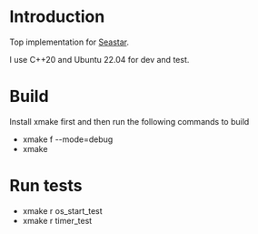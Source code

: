 # Introduction
Top implementation for [Seastar](https://github.com/scylladb/seastar).

I use C++20 and Ubuntu 22.04 for dev and test.

# Build
Install xmake first and then run the following commands to build

+ xmake f --mode=debug
+ xmake

# Run tests
+ xmake r os_start_test
+ xmake r timer_test